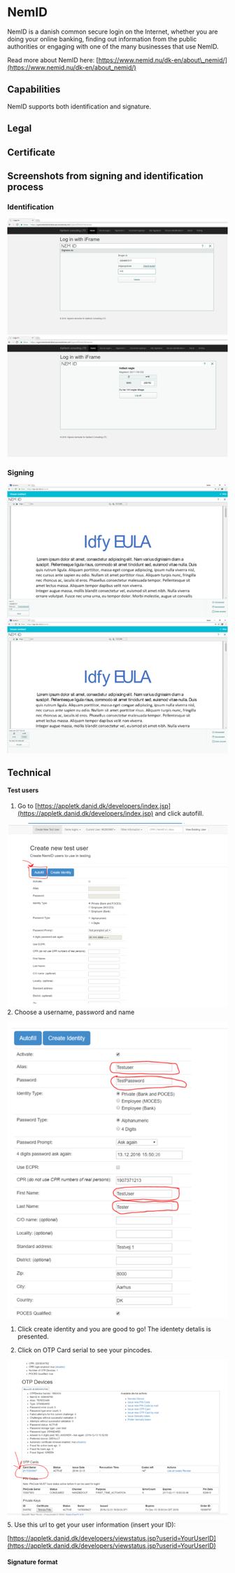 # NemID

NemID is a danish common secure login on the Internet, whether you are doing your online banking, finding out information from the public authorities or engaging with one of the many businesses that use NemID.

Read more about NemID here: [https://www.nemid.nu/dk-en/about\_nemid/](https://www.nemid.nu/dk-en/about_nemid/)

## Capabilities

NemID supports both identification and signature.

## Legal

## Certificate

## Screenshots from signing and identification process

### Identification

![](/assets/nemid-auth-1.png)![](/assets/nemid-auth-2.png)

### Signing

![](/assets/nemid-sign-1.png)![](/assets/nemid-sign-2.png)

## Technical

#### Test users

1. Go to [https://appletk.danid.dk/developers/index.jsp](https://appletk.danid.dk/developers/index.jsp) and click autofill.

![](/assets/nemid-test-1.png)2. Choose a username, password and name

![](/assets/nemid-test-2.png)

1. Click create identity and you are good to go! The identety detalis is presented.

2. Click on OTP Card serial to see your pincodes.

![](/assets/nemid-test-3.png)5. Use this url to get your user information \(insert your ID\):

[https://appletk.danid.dk/developers/viewstatus.jsp?userid=YourUserID](https://appletk.danid.dk/developers/viewstatus.jsp?userid=YourUserID)

#### Signature format



